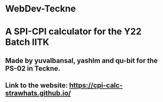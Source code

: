 # WebDev-Teckne
# A SPI-CPI calculator for the Y22 Batch IITK
## Made by yuvalbansal, yashlm and qu-bit for the PS-02 in Teckne.
## Link to the website: https://cpi-calc-strawhats.github.io/
